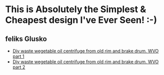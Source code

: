 # This is Absolutely the Simplest & Cheapest design I've Ever Seen! :-)
## feliks Glusko
- [Diy waste wegetable oil centrifuge from old rim and brake drum. WVO part 1](https://youtu.be/g62j8RjDUqo)
- [Diy waste wegetable oil centrifuge from old rim and brake drum. WVO part 2](https://youtu.be/sSESU8MS0JQ)
